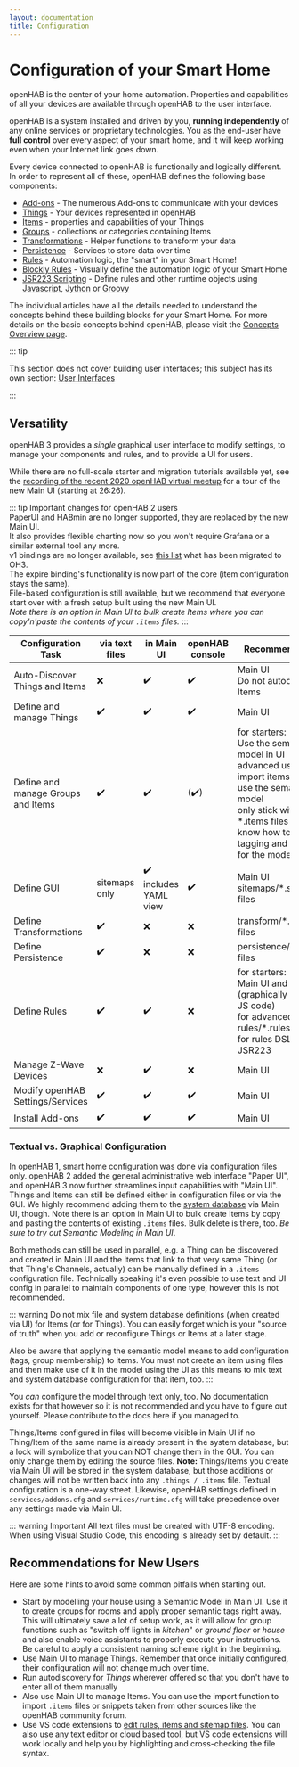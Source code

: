 ```yaml
---
layout: documentation
title: Configuration
---
```


# Configuration of your Smart Home

openHAB is the center of your home automation.
Properties and capabilities of all your devices are available through openHAB to the user interface.

openHAB is a system installed and driven by you, **running independently** of any online services or proprietary technologies.
You as the end-user have **full control** over every aspect of your smart home, and it will keep working even when your Internet link goes down.

Every device connected to openHAB is functionally and logically different.
In order to represent all of these, openHAB defines the following base components:

- [Add-ons](addons.html) - The numerous Add-ons to communicate with your devices
- [Things](things.html) - Your devices represented in openHAB
- [Items](items.html) - properties and capabilities of your Things
- [Groups](items.html#groups) - collections or categories containing Items
- [Transformations](transform.html) - Helper functions to transform your data
- [Persistence](persistence.html) - Services to store data over time
- [Rules](rules-dsl.html) - Automation logic, the "smart" in your Smart Home!
- [Blockly Rules](rules-blockly.html) - Visually define the automation logic of your Smart Home
- [JSR223 Scripting](jsr223.html) - Define rules and other runtime objects using [Javascript](https://openjdk.java.net/projects/nashorn/), [Jython](https://www.jython.org) or [Groovy](https://www.groovy-lang.org/)

The individual articles have all the details needed to understand the concepts behind these building blocks for your Smart Home.
For more details on the basic concepts behind openHAB, please visit the [Concepts Overview page](/docs/concepts/index.html).

::: tip

This section does not cover building user interfaces; this subject has its own section: [User Interfaces](/docs/ui/)

:::

## Versatility

openHAB 3 provides a _single_ graphical user interface to modify settings, to manage your components and rules, and to provide a UI for users.

While there are no full-scale starter and migration tutorials available yet, see the [recording of the recent 2020 openHAB virtual meetup](https://youtu.be/pwZ8AOwRDEk?t=1586) for a tour of the new Main UI (starting at 26:26).

::: tip Important changes for openHAB 2 users<br>
PaperUI and HABmin are no longer supported, they are replaced by the new Main UI.<br>
It also provides flexible charting now so you won't require Grafana or a similar external tool any more.<br>
v1 bindings are no longer available, see [this list](https://github.com/openhab/openhab-addons/issues/6179#migrated) what has been migrated to OH3.<br>
The expire binding's functionality is now part of the core (item configuration stays the same).<br>
File-based configuration is still available, but we recommend that everyone start over with a fresh setup built using the new Main UI.<br>
_Note there is an option in Main UI to bulk create Items where you can copy'n'paste the contents of your `.items` files._
:::

<table class="centered highlight">
  <thead>
    <tr>
      <th data-field="task">Configuration Task</th>
      <th data-field="files">via text files</th>
      <th data-field="mainui">in Main UI</th>
      <th data-field="karaf">openHAB console</th>
      <th data-field="recommendation">Recommendation</th>
    </tr>
  </thead>

  <tbody>
    <tr>
      <td>Auto-Discover Things and Items</td>
      <td>❌</td>
      <td>✔️</td>
      <td>✔️</td>
      <td>Main UI<br/>Do not autocreate Items</td>
    </tr>
    <tr>
      <td>Define and manage Things</td>
      <td>✔️</td>
      <td>✔️</td>
      <td>✔️</td>
      <td>Main UI</td>
    </tr>
    <tr>
      <td>Define and manage Groups and Items</td>
      <td>✔️</td>
      <td>✔️</td>
      <td>(✔️)</td>
      <td>for starters:<br>Use the semantic model in UI<br>advanced users:<br>import items in UI to use the semantic model<br>only stick with *.items files if you know how to handle tagging and groups for the model</td>
    </tr>
    <tr>
      <td>Define GUI</td>
      <td>sitemaps only</td>
      <td>✔️<br>includes YAML view</td>
      <td>✔️</td>
      <td>Main UI<br>sitemaps/*.sitemap files</td>
    </tr>
    <tr>
      <td>Define Transformations</td>
      <td>✔️</td>
      <td>❌</td>
      <td>❌</td>
      <td>transform/*.map*.js files</td>
    </tr>
    <tr>
      <td>Define Persistence</td>
      <td>✔️</td>
      <td>❌</td>
      <td>❌</td>
      <td>persistence/*.persist files</td>
    </tr>
    <tr>
      <td>Define Rules</td>
      <td>✔️</td>
      <td>✔️</td>
      <td>❌</td>
      <td>for starters:<br>Main UI and Blockly<br>(graphically create JS code)<br>for advanced users:<br>rules/*.rules files<br>for rules DSL and JSR223</td>
    </tr>
    <tr>
      <td>Manage Z-Wave Devices</td>
      <td>❌</td>
      <td>✔️</td>
      <td>❌</td>
      <td>Main UI</td>
    </tr>
    <tr>
      <td>Modify openHAB Settings/Services</td>
      <td>✔️</td>
      <td>✔️</td>
      <td>✔️</td>
      <td>Main UI</td>
    </tr>
    <tr>
      <td>Install Add-ons</td>
      <td>✔️</td>
      <td>✔️</td>
      <td>✔️</td>
      <td>Main UI</td>
    </tr>
  </tbody>
</table>

### Textual vs. Graphical Configuration

In openHAB 1, smart home configuration was done via configuration files only.
openHAB 2 added the general administrative web interface "Paper UI", and openHAB 3 now further streamlines input capabilities with "Main UI".
Things and Items can still be defined either in configuration files or via the GUI.
We highly recommend adding them to the [system database](/docs/administration/jsondb.html) via Main UI, though.
Note there is an option in Main UI to bulk create Items by copy and pasting the contents of existing `.items` files.
Bulk delete is there, too.
_Be sure to try out Semantic Modeling in Main UI_.

Both methods can still be used in parallel, e.g. a Thing can be discovered and created in Main UI and the Items that link to that very same Thing (or that Thing's Channels, actually) can be manually defined in a `.items` configuration file.
Technically speaking it's even possible to use text and UI config in parallel to maintain components of one type, however this is not recommended.

::: warning
Do not mix file and system database definitions (when created via UI) for Items (or for Things).
You can easily forget which is your "source of truth" when you add or reconfigure Things or Items at a later stage.

Also be aware that applying the semantic model means to add configuration (tags, group membership) to items.
You must not create an item using files and then make use of it in the model using the UI as this means to mix
text and system database configuration for that item, too.
:::

You *can* configure the model through text only, too. No documentation exists for that however so it is not recommended and
you have to figure out yourself. Please contribute to the docs here if you managed to.

Things/Items configured in files will become visible in Main UI if no Thing/Item of the same name is already present in the system database, but a lock will symbolize that you can NOT change them in the GUI. You can only change them by editing the source files.
**Note:** Things/Items you create via Main UI will be stored in the system database, but those additions or changes will not be written back into any `.things / .items` file.
Textual configuration is a one-way street.
Likewise, openHAB settings defined in `services/addons.cfg` and `services/runtime.cfg` will take precedence over any settings made via Main UI.

::: warning Important
All text files must be created with UTF-8 encoding. When using Visual Studio Code, this encoding is already set by default.
:::

## Recommendations for New Users

Here are some hints to avoid some common pitfalls when starting out.

- Start by modelling your house using a Semantic Model in Main UI.
  Use it to create groups for rooms and apply proper semantic tags right away.
  This will ultimately save a lot of setup work, as it will allow for group functions such as "switch off lights in _kitchen_" or _ground floor_ or _house_ and
  also enable voice assistants to properly execute your instructions.
  Be careful to apply a consistent naming scheme right in the beginning.
- Use Main UI to manage Things. Remember that once initially configured, their configuration will not change much over time.
- Run autodiscovery for _Things_ wherever offered so that you don't have to enter all of them manually
- Also use Main UI to manage Items.
  You can use the import function to import `.items` files or snippets taken from other sources like the openHAB community forum.
- Use VS code extensions to [edit rules, items and sitemap files](editors.html).
  You can also use any text editor or cloud based tool, but VS code extensions will work locally and help you by highlighting and cross-checking the file syntax.
